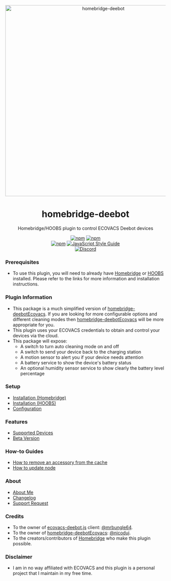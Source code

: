 <p align="center">
   <a href="https://github.com/bwp91/homebridge-deebot"><img alt="homebridge-deebot" src="https://user-images.githubusercontent.com/43026681/100441336-32317480-309e-11eb-8c42-2eb1ebffc935.png" width="600px"></a>
</p>
<span align="center">
  
# homebridge-deebot 

Homebridge/HOOBS plugin to control ECOVACS Deebot devices

[![npm](https://img.shields.io/npm/v/homebridge-deebot/latest?label=latest)](https://www.npmjs.com/package/homebridge-deebot)
[![npm](https://img.shields.io/npm/v/homebridge-deebot/beta?label=beta)](https://github.com/bwp91/homebridge-deebot/wiki/Beta-Version)   
[![npm](https://img.shields.io/npm/dt/homebridge-deebot)](https://www.npmjs.com/package/homebridge-deebot)
[![JavaScript Style Guide](https://img.shields.io/badge/code_style-standard-brightgreen.svg)](https://standardjs.com)   
[![Discord](https://img.shields.io/discord/432663330281226270?color=728ED5&logo=discord&label=discord)](https://discord.com/channels/432663330281226270/742733745743855627)

</span>

### Prerequisites
* To use this plugin, you will need to already have [Homebridge](https://homebridge.io) or [HOOBS](https://hoobs.org) installed. Please refer to the links for more information and installation instructions.

### Plugin Information
* This package is a much simplified version of [homebridge-deebotEcovacs](https://github.com/nicoduj/homebridge-deebotEcovacs). If you are looking for more configurable options and different cleaning modes then [homebridge-deebotEcovacs](https://github.com/nicoduj/homebridge-deebotEcovacs) will be more appropriate for you.
* This plugin uses your ECOVACS credentials to obtain and control your devices via the cloud.
* This package will expose:
  * A switch to turn auto cleaning mode on and off
  * A switch to send your device back to the charging station
  * A motion sensor to alert you if your device needs attention
  * A battery service to show the device's battery status
  * An optional humidity sensor service to show clearly the battery level percentage

### Setup
* [Installation (Homebridge)](https://github.com/bwp91/homebridge-deebot/wiki/Installation-(Homebridge))
* [Installation (HOOBS)](https://github.com/bwp91/homebridge-deebot/wiki/Installation-(HOOBS))
* [Configuration](https://github.com/bwp91/homebridge-deebot/wiki/Configuration)

### Features
* [Supported Devices](https://github.com/bwp91/homebridge-deebot/wiki/Supported-Devices)
* [Beta Version](https://github.com/bwp91/homebridge-deebot/wiki/Beta-Version)

### How-to Guides
* [How to remove an accessory from the cache](https://github.com/bwp91/homebridge-deebot/wiki/How-to-remove-an-accessory-from-the-cache)
* [How to update node](https://github.com/bwp91/homebridge-deebot/wiki/How-to-update-node)

### About
* [About Me](https://github.com/sponsors/bwp91)
* [Changelog](https://github.com/bwp91/homebridge-deebot/releases)
* [Support Request](https://github.com/bwp91/homebridge-deebot/issues/new/choose)

### Credits
* To the owner of [ecovacs-deebot.js](https://github.com/mrbungle64/ecovacs-deebot.js) client: [@mrbungle64](https://github.com/mrbungle64).
* To the owner of [homebridge-deebotEcovacs](https://github.com/nicoduj/homebridge-deebotEcovacs): [@nicoduj](https://github.com/nicoduj).
* To the creators/contributors of [Homebridge](https://homebridge.io) who make this plugin possible.

### Disclaimer
* I am in no way affiliated with ECOVACS and this plugin is a personal project that I maintain in my free time.
